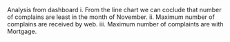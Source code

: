 Analysis from dashboard
	i. From the line chart we can coclude that number of complains are least in the month of November.
	ii. Maximum number of complains are received by web.
	iii. Maximum number of complaints are with Mortgage.
